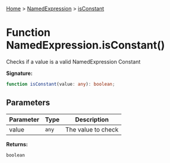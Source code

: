[Home](../../../index.md) &gt; [NamedExpression](../../namedexpression.md) &gt; [isConstant](./isconstant_1.md)

# Function NamedExpression.isConstant()

Checks if a value is a valid NamedExpression Constant

<b>Signature:</b>

```typescript
function isConstant(value: any): boolean;
```

## Parameters

|  Parameter | Type | Description |
|  --- | --- | --- |
|  value | `any` | The value to check |

<b>Returns:</b>

`boolean`

